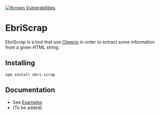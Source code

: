 [![Known Vulnerabilities](https://snyk.io/test/github/guillaumenury/ebriscrap/badge.svg)](https://snyk.io/test/github/guillaumenury/ebriscrap)

# EbriScrap

EbriScrap is a tool that use [Cheerio](https://github.com/cheeriojs/cheerio) in order to extract some information from a given HTML string.

## Installing

`npm install ebri-scrap`

## Documentation

* See [Examples](./examples)
* (To be added)
